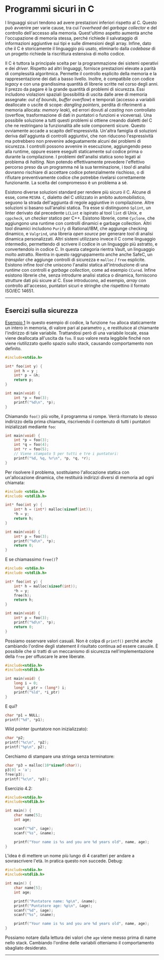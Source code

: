 

# Programmi sicuri in C


I linguaggi sicuri tendono ad avere prestazioni inferiori rispetto al C. Questo può avvenire per varie cause, tra cui l'*overhead* del *garbage collector* e del controllo dell'accesso alla memoria. Quest'ultimo aspetto aumenta anche l'occupazione di memoria stessa, perché richiede il salvataggio di informazioni aggiuntive sui tipi e sulle dimensioni degli array. Infine, dato che il C è storicamente il linguaggio più usato, eliminarlo dalla *codebase* di un progetto richiede la riscrittura estensiva di molto codice.

Il C è tuttora la principale scelta per la programmazione dei sistemi operativi e dei *driver*. Rispetto ad altri linguaggi, fornisce prestazioni elevate a parità di complessità algoritmica. Permette il controllo esplicito della memoria e la rappresentazione dei dati a basso livello. Inoltre, è compatibile con codice *legacy* e con una grandissima quantità di librerie scritte nel corso degli anni. Il prezzo da pagare è la grande quantità di problemi di sicurezza. Essi includono violazioni spaziali (possibilità di uscita dalle aree di memoria assegnate: *out of bounds*, *buffer overflow*) e temporali (accesso a variabili deallocate o uscite di scope: *dangling pointers*, perdita di riferimenti a memoria allocata: *memory leak*), ed errori dovuti al *casting* non controllato (overflow, trasformazione di dati in puntatori o funzioni e viceversa). Una possibile soluzione a tutti questi problemi si ottiene creando dialetti del C che ne restringano la funzionalità alle sole componenti sicure. Questo ovviamente accade a scapito dell'espressività. Un'altra famiglia di soluzioni deriva dall'aggiunta di controlli aggiuntivi, che non riducono l'espressività ma potrebbero non prevenire adeguatamente alcuni dei problemi di sicurezza. I controlli possono avvenire in esecuzione, aggiungendo peso alla runtime, oppure essere eseguiti staticamente sul codice prima o durante la compilazione. I problemi dell'analisi statica sono legati al problema di *halting*. Non potendo effettivamente prevedere l'effettivo percorso preso da un programma né la sua terminazione, i *tool* di analisi dovranno rischiare di accettare codice potenzialmente rischioso, o di rifiutare preventivamente codice che potrebbe rivelarsi correttamente funzionante. La scelta del compromesso è un problema a sé.

Esistono diverse soluzioni standard per rendere più sicuro il C. Alcune di esse, come `MISRA C`, dialetto del C utilizzato in ambito automobilistico, seguono la strada dell'aggiunta di regole aggiuntive in compilazione. Altre soluzioni si basano sull'analisi statica. Tra esse si distinguono `Splint`, un linter derivato dal precedente `LCLint` e ispirato al tool `lint` di Unix, e `cppcheck`, un *checker* statico per C++. Esistono librerie, come `Cyclone`, che aggiungono una runtime con controlli dinamici e garbage collection. Altri tool dinamici includono `Purify` di Rational/IBM, che aggiunge checking dinamico, e `Valgrind`, una libreria *open source* per generare *tool* di analisi dinamica personalizzati. Altri sistemi utilizzano invece il C come linguaggio intermedio, permettendo di scrivere il codice in un linguaggio più astratto, e convertendolo in codice C. In questa categoria rientra Vault, un linguaggio molto astratto. Rientra in questo raggruppamento anche anche SafeC, un *transpiler* che aggiunge controlli di sicurezza e `malloc` / `free` esplicite. Esistono infine *tool* che uniscono l'analisi statica all'introduzione di una *runtime* con controlli e *garbage collection*, come ad esempio `CCured`. Infine esistono librerie che, senza introdurre analisi statica o dinamica, forniscono strutture dati più sicure al C. Esse introducono, ad esempio, *array* con controllo all'accesso, puntatori sicuri e stringhe che rispettino il formato ISO/IEC 14651.

---

## Esercizi sulla sicurezza

<u>Esempio 1</u>
In questo esempio di codice, la funzione `foo` alloca staticamente un intero in memoria, di valore pari al parametro `y`, e restituisce al chiamante l'indirizzo di tale variabile. Trattandosi però di una variabile locale, essa viene deallocata all'uscita da `foo`. Il suo valore resta leggibile finché non viene riutilizzato quello spazio sullo stack, causando comportamento non definito.
```c
#include<stdio.h>

int* foo(int y) {
	int h = y ;
	int* p = &h;
	return p;
}

int main(void) {
	int *p = foo(3);
	printf("%d\n", *p);
}
```

Chiamando `foo()` più volte, il programma si rompe. Verrà ritornato lo stesso indirizzo della prima chiamata, riscrivendo il contenuto di tutti i puntatori inizializzati mediante `foo`:

```c
int main(void) {
	int *p = foo(3);
	int *q = foo(4);
	int *r = foo(5);
	// Viene stampato 5 per tutti e tre i puntatori:
	printf("%d, %q, %r\n", *p, *q, *r);
}
```

Per risolvere il problema, sostituiamo l'allocazione statica con un'allocazione dinamica, che restituirà indirizzi diversi di memoria ad ogni chiamata:
```c
#include <stdio.h>
#include <stdlib.h>

int* foo(int y) {
	int* h = (int*) malloc(sizeof(int));
	*h = y;
	return h;
}

int main(void) {
	int* p = foo(3);
	printf("%d\n", *p);
	return 0;
}
```

E se chiamassimo `free()`?

```c
#include <stdio.h>
#include <stdlib.h>

int* foo(int y) {
	int* h = malloc(sizeof(int));
	*h = y;
	free(h);
	return h;
}

int main(void) {
	int* p = foo(3);
	printf("%d\n", *p);
	return 0;
}
```

Possiamo osservare valori casuali. Non è colpa di `printf()` perché anche cambiando l'ordine degli statement il risultato continua ad essere casuale.
È possibile che si tratti di un meccanismo di sicurezza nell'implementazione della `free` per offuscare le aree liberate.

```c
#include<stdio.h>
#include<stdlib.h>

int main(void) {
	long i = 0;
	long* i_ptr = (long*) i;
	printf("%ld", *i_ptr)
}
```

E qui?
```c
char *p1 = NULL;
printf("%d", *p1);
```

Wild pointer (puntatore non inizializzato):
```c
char *p2;
printf("%c\n", *p2);
printf("%p\n", p2);
```

Cerchiamo di stampare una stringa senza terminatore:
```c
char *p3 = malloc(10*sizeof(char));
p3[0] = 'a';
free(p3);
printf("%c\n", *p3);
```

Esercizio 4.2:
```c
#include<stdio.h>
#include<stdlib.h>

int main() {
	char name[5];
	int age;

	scanf("%d", &age);
	scanf("%s", &name);

	printf("Your name is %s and you are %d years old", name, age);
}
```

L'idea è di mettere un nome più lungo di 4 caratteri per andare a sovrascrivere l'età. In pratica questo non succede. Debug:
```c
#include<stdio.h>
#include<stdlib.h>

int main() {
	char name[5];
	int age;

	printf("Puntatore name: %p\n", &name);
	printf("Puntatore age: %p\n", &age);
	scanf("%d", &age);
	scanf("%s", &name);

	printf("Your name is %s and you are %d years old", name, age);
}
```
Possiamo notare dalla lettura dei valori che `age` viene messo prima di name nello stack. Cambiando l'ordine delle variabili otteniamo il comportamento sbagliato desiderato.

---

